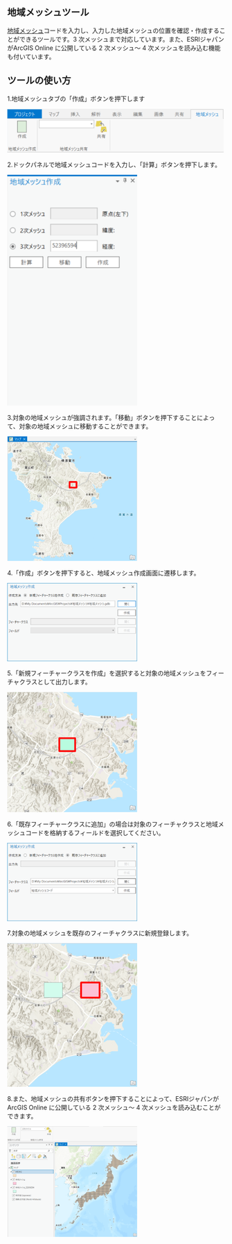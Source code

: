 ## 地域メッシュツール
[地域メッシュ](https://www.esrij.com/gis-guide/gis-other/mesh/)コードを入力し、入力した地域メッシュの位置を確認・作成することができるツールです。3 次メッシュまで対応しています。また、ESRIジャパンがArcGIS Online に公開している 2 次メッシュ～ 4 次メッシュを読み込む機能も付いています。

## ツールの使い方
1.地域メッシュタブの「作成」ボタンを押下します

<img src="./Images/image1.png" width="500px">

2.ドックパネルで地域メッシュコードを入力し、「計算」ボタンを押下します。

<img src="./Images/image2.png" width="300px">

3.対象の地域メッシュが強調されます。「移動」ボタンを押下することによって、対象の地域メッシュに移動することができます。

<img src="./Images/image3.png" width="300px">

4.「作成」ボタンを押下すると、地域メッシュ作成画面に遷移します。

<img src="./Images/image4.png" width="300px">

5.「新規フィーチャークラスを作成」を選択すると対象の地域メッシュをフィーチャクラスとして出力します。

<img src="./Images/image5.png" width="300px">

6.「既存フィーチャークラスに追加」の場合は対象のフィーチャクラスと地域メッシュコードを格納するフィールドを選択してください。

<img src="./Images/image6.png" width="300px">

7.対象の地域メッシュを既存のフィーチャクラスに新規登録します。

<img src="./Images/image7.png" width="300px">

8.また、地域メッシュの共有ボタンを押下することによって、ESRIジャパンがArcGIS Online に公開している 2 次メッシュ～ 4 次メッシュを読み込むことができます。

<img src="./Images/image8.png" width="300px">